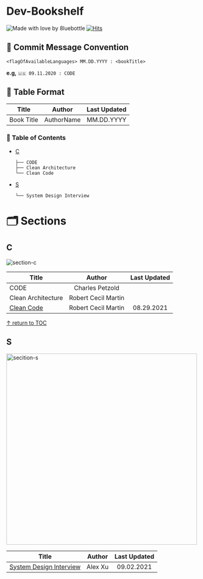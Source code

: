 # Dev-Bookshelf
![Made with love by 8luebottle](https://img.shields.io/badge/Made%20with%20%E2%9D%A4%EF%B8%8Fby-%208luebottle%20-blue)
[![Hits](https://hits.seeyoufarm.com/api/count/incr/badge.svg?url=https%3A%2F%2Fgithub.com%2F8luebottle%2FDev-Bookshelf&count_bg=%23A9139A&title_bg=%23555555&icon=&icon_color=%23E7E7E7&title=hits&edge_flat=false)](https://hits.seeyoufarm.com)


## 📌 Commit Message Convention  
`<flagOfAvailableLanguages> MM.DD.YYYY : <bookTitle>`

**e.g,** `🇺🇸 09.11.2020 : CODE`

## 📌 Table Format  

|   Title  |  Author  |Last Updated|
|----------|----------| :--------: |
|Book Title|AuthorName| MM.DD.YYYY |

### 📄 Table of Contents
* [C](#c)
    ```
    ├── CODE
    ├── Clean Architecture
    └── Clean Code
    ```
* [S](#s)
    ```
    └── System Design Interview
    ```


# 🗂 Sections

## C
![section-c](https://user-images.githubusercontent.com/48475824/92779124-bf88f500-f3dc-11ea-9b7b-de1dabf55d09.png)

| Title            |       Author      |Last Updated|
|------------------|:-----------------:| :--------: |
|CODE              |Charles Petzold    ||
|Clean Architecture|Robert Cecil Martin||
|[Clean Code](./Clean_Code.md)|Robert Cecil Martin|08.29.2021|

[↑ return to TOC](#table-of-contents)

## S
<img width="500" alt="secition-s" src="https://user-images.githubusercontent.com/48475824/130087555-c38b1c09-847a-47bd-930f-a720a8fe121f.png">

| Title            |       Author      |Last Updated|
|------------------|:-----------------:| :--------: |
|[System Design Interview](./System_Design_Interview.md)|Alex Xu|09.02.2021|
